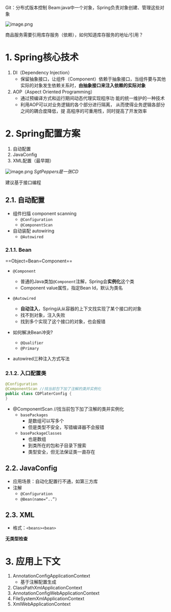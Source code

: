 
Git：分布式版本控制
Beam:java中一个对象，Spring负责对象创建、管理这些对象


![image.png](https://chillcharlie-img.oss-cn-hangzhou.aliyuncs.com/image%2F2023%2F09%2F07%2F27a33f228b702e3362eab03541d8c21e_20230907191141.png)

商品服务需要引用库存服务（依赖），如何知道库存服务的地址/引用？
# 1. Spring核心技术

1. DI（Dependency Injection）
   - 保留抽象接口，让组件（Component）依赖于抽象接口，当组件要与其他实际的对象发生依赖关系时，**由抽象接口来注入依赖的实际对象**
2. AOP（Aspect Oriented Programming）
   - 通过预编译方式和运行期间动态代理实现程序功 能的统一维护的一种技术
   - 利用AOP可以对业务逻辑的各个部分进行隔离， 从而使得业务逻辑各部分之间的耦合度降低，提 高程序的可重用性，同时提高了开发效率
# 2. Spring配置方案

1. 自动配置
2. JavaConfig
3. XML配置（最早期）

![image.png](https://chillcharlie-img.oss-cn-hangzhou.aliyuncs.com/image%2F2023%2F09%2F14%2Fc81a655bf33d1187cac863eabe4a64de_20230914190947.png)
_SgtPeppers是一张CD_

建议基于接口编程

## 2.1. 自动配置

- 组件扫描 component scanning
	- `@Configuration`
	- `@ComponentScan`
- 自动装配 autowiring
	- `@Autowired`
### 2.1.1. Bean

==Object=Bean=Component==

- `@Component`
	- 普通的Java类加`@Component`注解，Spring会**实例化**这个类
	- Component value属性，指定Bean Id，默认为类名
- `@Autowired`
	- **自动注入**，Spring从从容器的上下文找实现了某个接口的对象
	- 找不到对象，注入失败
	- 找到多个实现了这个接口的对象，也会报错

- 如何解决Bean冲突?
	- `@Qualifier`
	- `@Primary`

- autowired三种注入方式写法

### 2.1.2. 入口配置类

```java
@Configuration
@ComponentScan //找当前包下加了注解的类并实例化
public class CDPlaterConfig {
}
```

- @ComponentScan //找当前包下加了注解的类并实例化
	- `basePackages`
		- 是数组可以写多个
		- 但是类型不安全，写错编译器不会报错
	- `basePackageClasses`
		- 也是数组
		- 到类所在的包和子目录下搜索
		- 类型安全，但无法保证类一直存在


## 2.2. JavaConfig

- 应用场景：自动化配置行不通，如第三方库
- 注解
	- `@Configuration`
	- `@Bean(name=“..”)`

## 2.3. XML

- 格式：`<beans><bean>`

**无类型检查**

# 3. 应用上下文

1. AnnotationConfigApplicationContext
	- 基于注解配置生成
2. ClassPathXmlApplicationContext
3. AnnotationConfigWebApplicationContext
4. FileSystemXmlApplicationContext
5. XmlWebApplicationContext